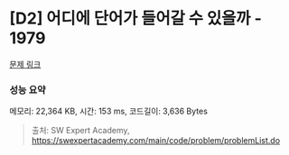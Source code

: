 # [D2] 어디에 단어가 들어갈 수 있을까 - 1979 

[문제 링크](https://swexpertacademy.com/main/code/problem/problemDetail.do?contestProbId=AV5PuPq6AaQDFAUq) 

### 성능 요약

메모리: 22,364 KB, 시간: 153 ms, 코드길이: 3,636 Bytes



> 출처: SW Expert Academy, https://swexpertacademy.com/main/code/problem/problemList.do